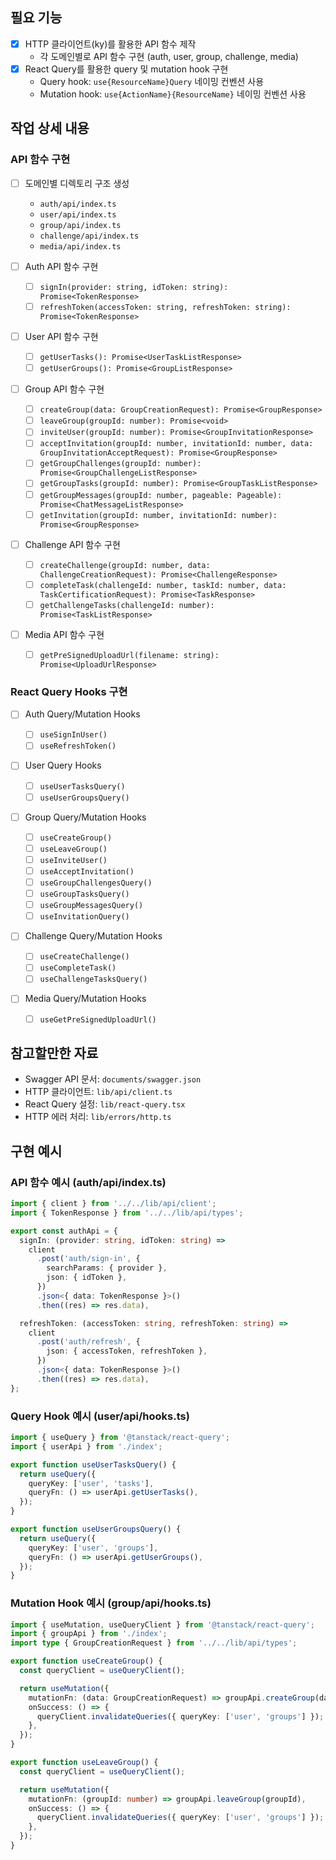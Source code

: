 ## 필요 기능

- [x] HTTP 클라이언트(ky)를 활용한 API 함수 제작
  - 각 도메인별로 API 함수 구현 (auth, user, group, challenge, media)
- [x] React Query를 활용한 query 및 mutation hook 구현
  - Query hook: `use{ResourceName}Query` 네이밍 컨벤션 사용
  - Mutation hook: `use{ActionName}{ResourceName}` 네이밍 컨벤션 사용

## 작업 상세 내용

### API 함수 구현

- [ ] 도메인별 디렉토리 구조 생성

  - `auth/api/index.ts`
  - `user/api/index.ts`
  - `group/api/index.ts`
  - `challenge/api/index.ts`
  - `media/api/index.ts`

- [ ] Auth API 함수 구현

  - [ ] `signIn(provider: string, idToken: string): Promise<TokenResponse>`
  - [ ] `refreshToken(accessToken: string, refreshToken: string): Promise<TokenResponse>`

- [ ] User API 함수 구현

  - [ ] `getUserTasks(): Promise<UserTaskListResponse>`
  - [ ] `getUserGroups(): Promise<GroupListResponse>`

- [ ] Group API 함수 구현

  - [ ] `createGroup(data: GroupCreationRequest): Promise<GroupResponse>`
  - [ ] `leaveGroup(groupId: number): Promise<void>`
  - [ ] `inviteUser(groupId: number): Promise<GroupInvitationResponse>`
  - [ ] `acceptInvitation(groupId: number, invitationId: number, data: GroupInvitationAcceptRequest): Promise<GroupResponse>`
  - [ ] `getGroupChallenges(groupId: number): Promise<GroupChallengeListResponse>`
  - [ ] `getGroupTasks(groupId: number): Promise<GroupTaskListResponse>`
  - [ ] `getGroupMessages(groupId: number, pageable: Pageable): Promise<ChatMessageListResponse>`
  - [ ] `getInvitation(groupId: number, invitationId: number): Promise<GroupResponse>`

- [ ] Challenge API 함수 구현

  - [ ] `createChallenge(groupId: number, data: ChallengeCreationRequest): Promise<ChallengeResponse>`
  - [ ] `completeTask(challengeId: number, taskId: number, data: TaskCertificationRequest): Promise<TaskResponse>`
  - [ ] `getChallengeTasks(challengeId: number): Promise<TaskListResponse>`

- [ ] Media API 함수 구현
  - [ ] `getPreSignedUploadUrl(filename: string): Promise<UploadUrlResponse>`

### React Query Hooks 구현

- [ ] Auth Query/Mutation Hooks

  - [ ] `useSignInUser()`
  - [ ] `useRefreshToken()`

- [ ] User Query Hooks

  - [ ] `useUserTasksQuery()`
  - [ ] `useUserGroupsQuery()`

- [ ] Group Query/Mutation Hooks

  - [ ] `useCreateGroup()`
  - [ ] `useLeaveGroup()`
  - [ ] `useInviteUser()`
  - [ ] `useAcceptInvitation()`
  - [ ] `useGroupChallengesQuery()`
  - [ ] `useGroupTasksQuery()`
  - [ ] `useGroupMessagesQuery()`
  - [ ] `useInvitationQuery()`

- [ ] Challenge Query/Mutation Hooks

  - [ ] `useCreateChallenge()`
  - [ ] `useCompleteTask()`
  - [ ] `useChallengeTasksQuery()`

- [ ] Media Query/Mutation Hooks
  - [ ] `useGetPreSignedUploadUrl()`

## 참고할만한 자료

- Swagger API 문서: `documents/swagger.json`
- HTTP 클라이언트: `lib/api/client.ts`
- React Query 설정: `lib/react-query.tsx`
- HTTP 에러 처리: `lib/errors/http.ts`

## 구현 예시

### API 함수 예시 (auth/api/index.ts)

```typescript
import { client } from '../../lib/api/client';
import { TokenResponse } from '../../lib/api/types';

export const authApi = {
  signIn: (provider: string, idToken: string) =>
    client
      .post('auth/sign-in', {
        searchParams: { provider },
        json: { idToken },
      })
      .json<{ data: TokenResponse }>()
      .then((res) => res.data),

  refreshToken: (accessToken: string, refreshToken: string) =>
    client
      .post('auth/refresh', {
        json: { accessToken, refreshToken },
      })
      .json<{ data: TokenResponse }>()
      .then((res) => res.data),
};
```

### Query Hook 예시 (user/api/hooks.ts)

```typescript
import { useQuery } from '@tanstack/react-query';
import { userApi } from './index';

export function useUserTasksQuery() {
  return useQuery({
    queryKey: ['user', 'tasks'],
    queryFn: () => userApi.getUserTasks(),
  });
}

export function useUserGroupsQuery() {
  return useQuery({
    queryKey: ['user', 'groups'],
    queryFn: () => userApi.getUserGroups(),
  });
}
```

### Mutation Hook 예시 (group/api/hooks.ts)

```typescript
import { useMutation, useQueryClient } from '@tanstack/react-query';
import { groupApi } from './index';
import type { GroupCreationRequest } from '../../lib/api/types';

export function useCreateGroup() {
  const queryClient = useQueryClient();

  return useMutation({
    mutationFn: (data: GroupCreationRequest) => groupApi.createGroup(data),
    onSuccess: () => {
      queryClient.invalidateQueries({ queryKey: ['user', 'groups'] });
    },
  });
}

export function useLeaveGroup() {
  const queryClient = useQueryClient();

  return useMutation({
    mutationFn: (groupId: number) => groupApi.leaveGroup(groupId),
    onSuccess: () => {
      queryClient.invalidateQueries({ queryKey: ['user', 'groups'] });
    },
  });
}
```
